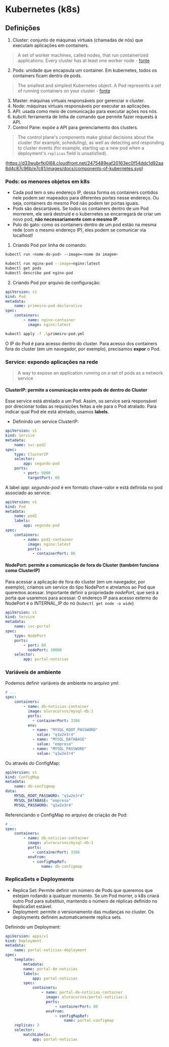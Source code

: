 # Kubernetes (k8s)

## Definições

1. Cluster: conjunto de máquinas virtuais (chamadas de nós) que executam aplicações em containers.
> A set of worker machines, called nodes, that run containerized applications. Every cluster has at least one worker node - [fonte](https://kubernetes.io/docs/reference/glossary/?all=true#term-cluster)
2. Pods: unidade que encapsula um container. Em kubernetes, todos os containers ficam dentro de pods.
> The smallest and simplest Kubernetes object. A Pod represents a set of running containers on your cluster - [fonte](https://kubernetes.io/docs/reference/glossary/?all=true#term-pod)
3. Master: máquinas virtuais responsáveis por gerenciar o cluster.
4. Node: máquinas virtuais responsáveis por executar as aplicações.
5. API: usada como meio de comunicação para executar ações nos nós.
6. kubctl: ferramenta de linha de comando que permite fazer requests à API.
7. Control Pane: expõe a API para gerenciamento dos clusters.
> The control plane's components make global decisions about the cluster (for example, scheduling), as well as detecting and responding to cluster events (for example, starting up a new pod when a deployment's `replicas` field is unsatisfied).

(https://d33wubrfki0l68.cloudfront.net/2475489eaf20163ec0f54ddc1d92aa8d4c87c96b/e7c81/images/docs/components-of-kubernetes.svg)

### Pods: os menores objetos em k8s

- Cada pod tem o seu endereço IP, dessa forma os containers contidos nele podem ser mapeados para diferentes portes nesse endereço. Ou seja, containers do mesmo Pod não podem ter portas iguais.
- Pods são descartáveis. Se todos os containers dentro de um Pod morrerem, ele será destruíd e o kubernetes se encarregará de criar um novo pod, **não necessariamente com o mesmo IP**.
- Pulo do gato: como os containers dentro de um pod estão na mesma rede (com o mesmo endereço IP), eles podem se comunicar via localhost!

1. Criando Pod por linha de comando:

```bash
kubectl run <nome-do-pod> --image=<nome da imagem>
```
```bash
kubectl run nginx-pod --image=nginx:latest
kubectl get pods
kubectl describe pod nginx-pod
```

2. Criando Pod por arquivo de configuração:

```yml
apiVersion: v1
kind: Pod
metadata:
	name: primeiro-pod-declarativo
spec:
	containers:
		- name: nginx-container
		  image: nginx:latest
```
```bash
kubectl apply -f .\primeiro-pod.yml
```

O IP do Pod é para acesso dentro do cluster. Para acesso dos containers fora do cluster (em um navegador, por exemplo), precisamos **expor** o Pod.

### Service: expondo aplicações na rede

> A way to expose an application running on a set of pods as a network service

#### ClusterIP: permite a comunicação entre pods **de dentro do Cluster**

Esse service está atrelado a um Pod. Assim, os service será responsável por direcionar todas as requisições feitas a ele para o Pod atralado. Para indicar qual Pod ele está atrelado, usamos **labels**.

- Definindo um service ClusterIP:

```yml
apiVersion: v1
kind: Service
metadata:
	name: svc-pod2
spec:
	type: ClusterIP
	selector:
		app: segundo-pod
	ports:
		- port: 9000
		  targetPort: 80
```
A label *app: segundo-pod* é em formato chave-valor e está definida no pod associado ao service:
```yml
apiVersion: v1
kind: Pod
metadata:
	name: pod2
	labels:
		app: segundo-pod
spec:
	containers:
		- name: pod2-container
		  image: nginx:latest
		  ports:
			- containerPort: 80
```
#### NodePort: permite a comunicação de fora do Cluster (também funciona como ClusterIP)

Para acessar a aplicação de fora do cluster (em um navegador, por exemplo), criamos um service do tipo NodePort e atrelamos ao Pod que queremos acessar. Importante definir a propriedade *nodePort*, que será a porta que usaremos para acessar.
O endereço IP para acesso externo do NodePort é o INTERNAL_IP do nó (`kubectl get node -o wide`)

```yml
apiVersion: v1
kind: Service
metadata:
	name: svc-portal
spec:
	type: NodePort
	ports:
		- port: 80
		  nodePort: 30000
	selector:
		app: portal-noticias
```

### Variáveis de ambiente

Podemos definir variáveis de ambiente no arquivo yml:

```yml
# ...
spec:
	containers:
		- name: db-noticias-container
		  image: aluracursos/mysql-db:1
		  ports:
			- containerPort: 3306
		  env:
			- name: "MYSQL_ROOT_PASSWORD"
			  value: "q1w2e3r4"
			- name: "MYSQL_DATABASE"
			  value: "empresa"
			- name: "MYSQL_PASSWORD"
			  value: "q1w2e3r4"
```
Ou através do ConfigMap:
```yml
apiVersion: v1
kind: ConfigMap
metadata:
	name: db-configmap
data:
	MYSQL_ROOT_PASSWORD: "q1w2e3r4"
	MYSQL_DATABASE: "empresa"
	MYSQL_PASSWORD: "q1w2e3r4"
```
Referenciando o ConfigMap no arquivo de criação de Pod:
```yml
# ...
spec:
	containers:
		- name: db-noticias-container
		  image: aluracursos/mysql-db:1
		  ports:
			- containerPort: 3306
		  envFrom:
			- configMapRef:
				name: db-configmap
```

### ReplicaSets e Deployments

- Replica Set: Permite definir um número de Pods que queremos que estejam rodando a qualquer momento. Se um Pod morrer, o k8s criará outro Pod para substituir, mantendo o número de réplicas definido no ReplicaSet estável.
- Deployment: permite o versionamento das mudanças no cluster. Os deployments definem automaticamente replica sets.

Definindo um Deployment:

```yml
apiVersion: apps/v1
kind: Deployment
metadata:
	name: portal-noticias-deployment
spec:
	template:
		metadata:
		name: portal-de-noticias
		labels:
			app: portal-noticias
		spec:
			containers:
				- name: portal-de-noticias-container
				  image: aluracursos/portal-noticias:1
				  ports:
					  - containerPort: 80
				  envFrom:
					  - configMapRef:
						  name: portal-configmap
	replicas: 3
	selector:
		matchLabels:
			app: portal-noticias
```
